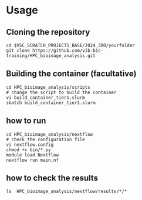 # Usage

## Cloning the repository

```
cd $VSC_SCRATCH_PROJECTS_BASE/2024_300/yourfolder
git clone https://github.com/vib-bic-training/HPC_bioimage_analysis.git
```

## Building the container (facultative)

```
cd HPC_bioimage_analysis/scripts
# change the script to build the container
vi build_container_tier1.slurm
sbatch build_container_tier1.slurm
```

## how to run
```
cd HPC_bioimage_analysis/nextflow
# check the configuration file
vi nextflow.config
chmod +x bin/*.py
module load Nextflow
nextflow run main.nf 
```

## how to check the results

```
ls  HPC_bioimage_analysis/nextflow/results/*/*
```
